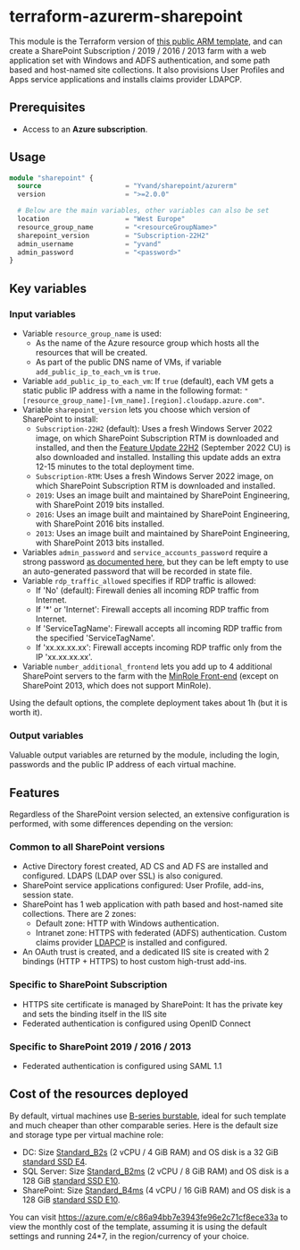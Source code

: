 # terraform-azurerm-sharepoint

This module is the Terraform version of [this public ARM template](https://azure.microsoft.com/en-us/resources/templates/sharepoint-adfs/), and can create a SharePoint Subscription / 2019 / 2016 / 2013 farm with a web application set with Windows and ADFS authentication, and some path based and host-named site collections. It also provisions User Profiles and Apps service applications and installs claims provider LDAPCP.

## Prerequisites

- Access to an **Azure subscription**.

## Usage

```terraform
module "sharepoint" {
  source                     = "Yvand/sharepoint/azurerm"
  version                    = ">=2.0.0"

  # Below are the main variables, other variables can also be set
  location                   = "West Europe"
  resource_group_name        = "<resourceGroupName>"
  sharepoint_version         = "Subscription-22H2"
  admin_username             = "yvand"
  admin_password             = "<password>"
}
```

## Key variables

### Input variables

- Variable `resource_group_name` is used:
  - As the name of the Azure resource group which hosts all the resources that will be created.
  - As part of the public DNS name of VMs, if variable `add_public_ip_to_each_vm` is `true`.
- Variable `add_public_ip_to_each_vm`: If `true` (default), each VM gets a static public IP address with a name in the following format: `"[resource_group_name]-[vm_name].[region].cloudapp.azure.com"`.
- Variable `sharepoint_version` lets you choose which version of SharePoint to install:
  - `Subscription-22H2` (default): Uses a fresh Windows Server 2022 image, on which SharePoint Subscription RTM is downloaded and installed, and then the [Feature Update 22H2](https://learn.microsoft.com/en-us/sharepoint/what-s-new/new-and-improved-features-in-sharepoint-server-subscription-edition-22h2-release) (September 2022 CU) is also downloaded and installed. Installing this update adds an extra 12-15 minutes to the total deployment time.
  - `Subscription-RTM`: Uses a fresh Windows Server 2022 image, on which SharePoint Subscription RTM is downloaded and installed.
  - `2019`: Uses an image built and maintained by SharePoint Engineering, with SharePoint 2019 bits installed.
  - `2016`: Uses an image built and maintained by SharePoint Engineering, with SharePoint 2016 bits installed.
  - `2013`: Uses an image built and maintained by SharePoint Engineering, with SharePoint 2013 bits installed.
- Variables `admin_password` and `service_accounts_password` require a strong password [as documented here](https://learn.microsoft.com/azure/virtual-machines/windows/faq#what-are-the-password-requirements-when-creating-a-vm-), but they can be left empty to use an auto-generated password that will be recorded in state file.
- Variable `rdp_traffic_allowed` specifies if RDP traffic is allowed:
  - If 'No' (default): Firewall denies all incoming RDP traffic from Internet.
  - If '*' or 'Internet': Firewall accepts all incoming RDP traffic from Internet.
  - If 'ServiceTagName': Firewall accepts all incoming RDP traffic from the specified 'ServiceTagName'.
  - If 'xx.xx.xx.xx': Firewall accepts incoming RDP traffic only from the IP 'xx.xx.xx.xx'.
- Variable `number_additional_frontend` lets you add up to 4 additional SharePoint servers to the farm with the [MinRole Front-end](https://learn.microsoft.com/en-us/sharepoint/install/planning-for-a-minrole-server-deployment-in-sharepoint-server) (except on SharePoint 2013, which does not support MinRole).

Using the default options, the complete deployment takes about 1h (but it is worth it).  

### Output variables

Valuable output variables are returned by the module, including the login, passwords and the public IP address of each virtual machine.

## Features

Regardless of the SharePoint version selected, an extensive configuration is performed, with some differences depending on the version:

### Common to all SharePoint versions

- Active Directory forest created, AD CS and AD FS are installed and configured. LDAPS (LDAP over SSL) is also conigured.
- SharePoint service applications configured: User Profile, add-ins, session state.
- SharePoint has 1 web application with path based and host-named site collections. There are 2 zones:
  - Default zone: HTTP with Windows authentication.
  - Intranet zone: HTTPS with federated (ADFS) authentication. Custom claims provider [LDAPCP](https://www.ldapcp.com/) is installed and configured.
- An OAuth trust is created, and a dedicated IIS site is created with 2 bindings (HTTP + HTTPS) to host custom high-trust add-ins.

### Specific to SharePoint Subscription

- HTTPS site certificate is managed by SharePoint: It has the private key and sets the binding itself in the IIS site
- Federated authentication is configured using OpenID Connect

### Specific to SharePoint 2019 / 2016 / 2013

- Federated authentication is configured using SAML 1.1

## Cost of the resources deployed

By default, virtual machines use [B-series burstable](https://docs.microsoft.com/azure/virtual-machines/sizes-b-series-burstable), ideal for such template and much cheaper than other comparable series.
Here is the default size and storage type per virtual machine role:

* DC: Size [Standard_B2s](https://docs.microsoft.com/azure/virtual-machines/sizes-b-series-burstable) (2 vCPU / 4 GiB RAM) and OS disk is a 32 GiB [standard SSD E4](https://learn.microsoft.com/azure/virtual-machines/disks-types#standard-ssds).
* SQL Server: Size [Standard_B2ms](https://docs.microsoft.com/azure/virtual-machines/sizes-b-series-burstable) (2 vCPU / 8 GiB RAM) and OS disk is a 128 GiB [standard SSD E10](https://learn.microsoft.com/azure/virtual-machines/disks-types#standard-ssds).
* SharePoint: Size [Standard_B4ms](https://docs.microsoft.com/azure/virtual-machines/sizes-b-series-burstable) (4 vCPU / 16 GiB RAM) and OS disk is a 128 GiB [standard SSD E10](https://learn.microsoft.com/azure/virtual-machines/disks-types#standard-ssds).

You can visit <https://azure.com/e/c86a94bb7e3943fe96e2c71cf8ece33a> to view the monthly cost of the template, assuming it is using the default settings and running 24*7, in the region/currency of your choice.
